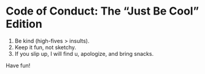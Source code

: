 # Code of Conduct: The “Just Be Cool” Edition

1. Be kind (high-fives > insults).
2. Keep it fun, not sketchy.
3. If you slip up, I will find u, apologize, and bring snacks.

Have fun!